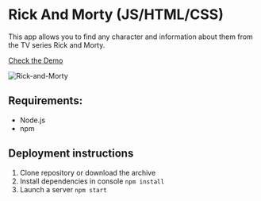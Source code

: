# Rick And Morty (JS/HTML/CSS)
This app allows you to find any character and information about them from the TV series Rick and Morty.

[Check the Demo](https://ilyachernyaevdev.github.io/RickAndMorty/)

![Rick-and-Morty](https://user-images.githubusercontent.com/62256669/111241225-c0aa1180-860d-11eb-91c1-a1c54e2c5dce.gif)

## Requirements: 
* Node.js 
* npm

## Deployment instructions
1. Clone repository or download the archive
2. Install dependencies in console `npm install`
3. Launch a server `npm start`